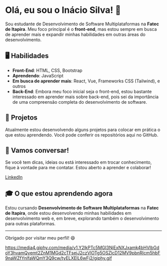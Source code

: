 # Olá, eu sou o Inácio Silva! 👋

Sou estudante de Desenvolvimento de Software Multiplataformas na **Fatec de Itapira**. Meu foco principal é o **front-end**, mas estou sempre em busca de aprender mais e expandir minhas habilidades em outras áreas do desenvolvimento.

## 🖥️ Habilidades

- **Front-End**: HTML, CSS, Bootstrap
- **Aprendendo**: JavaScript
- **Em busca de aprender mais**: React, Vue, Frameworks CSS (Tailwind), e outros
- **Back-End**: Embora meu foco inicial seja o front-end, estou bastante interessado em aprender mais sobre back-end, pois sei da importância de uma compreensão completa do desenvolvimento de software.

## 🚀 Projetos

Atualmente estou desenvolvendo alguns projetos para colocar em prática o que estou aprendendo. Você pode conferir os repositórios aqui no GitHub.

## 💬 Vamos conversar!

Se você tem dicas, ideias ou está interessado em trocar conhecimento, fique à vontade para me contatar. Estou aberto a aprender e colaborar!

[LinkedIn](https://www.linkedin.com/in/inaciosilva-dev/)

## 🎓 O que estou aprendendo agora

Estou cursando **Desenvolvimento de Software Multiplataformas** na **Fatec de Itapira**, onde estou desenvolvendo minhas habilidades em desenvolvimento web e, em breve, explorando também o desenvolvimento para outras plataformas.

---

Obrigado por visitar meu perfil! 😄

https://media4.giphy.com/media/v1.Y2lkPTc5MGI3NjExNXJxamk4bHVlbGdoY3hvamQyemt2ZnM1MGd2cTFsejJ2czVlOTg5OSZlcD12MV9pbnRlcm5hbF9naWZfYnlfaWQmY3Q9cw/tyELXElL6wFj2/giphy.gif

